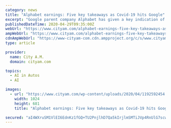 ```yaml
---
category: news
title: "Alphabet earnings: Five key takeaways as Covid-19 hits Google"
excerpt: "Google parent company Alphabet has given a key indication of how the Covid-19 crisis will impact Silicon Valley ahead of a string of first-quarter results."
publishedDateTime: 2020-04-29T09:35:00Z
webUrl: "https://www.cityam.com/alphabet-earnings-five-key-takeaways-as-covid-19-hits-google/"
ampWebUrl: "https://www.cityam.com/alphabet-earnings-five-key-takeaways-as-covid-19-hits-google/amp/"
cdnAmpWebUrl: "https://www-cityam-com.cdn.ampproject.org/c/s/www.cityam.com/alphabet-earnings-five-key-takeaways-as-covid-19-hits-google/amp/"
type: article

provider:
  name: City A.M.
  domain: cityam.com

topics:
  - AI in Autos
  - AI

images:
  - url: "https://www.cityam.com/wp-content/uploads/2020/04/1192592454.jpg"
    width: 1024
    height: 681
    title: "Alphabet earnings: Five key takeaways as Covid-19 hits Google"

secured: "aI4WXruSM1VlEI6EdnKz1fGQ+TU2PnjlhD7Qa5kIrjlmSMTiJVp4RnUlG7scwA7NmOAHqEfttS+gwiU3Ub+cbQ9mRVzNmJ89llOL3HTlqqlGBUmNTencdnrsHaMVlYvnJ85Iy+e2Yz7hMq+18YmVVIm7xHdoTrZ6hUuR3krCph7coAqfAq4gZ4JQpx2rzoMLYkWMi64wHLsq6Kt+Zakr4qmZZMW6x5KcvzHDEEy4qJsd5hlkEGYVVSUDH/FAKaJTRP1mVKj2NtedKLhNWtEsV11oDceP+VLfsxVzqRuaJ9hXqSc9mBYm6XJ+/rUdIqsf;GHEd4Dms1KXI3O2ueTqwrg=="
---
```


